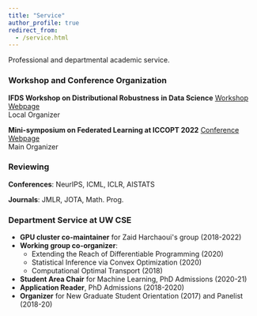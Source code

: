 ```yaml
---
title: "Service"
author_profile: true
redirect_from: 
  - /service.html
---
```

Professional and departmental academic service.

### Workshop and Conference Organization

**IFDS Workshop on Distributional Robustness in Data Science**
[Workshop Webpage](https://ifds-tripods.github.io/drds-workshop-2022/)  
Local Organizer  

**Mini-symposium on Federated Learning at ICCOPT 2022** 
[Conference Webpage](https://iccopt2022.lehigh.edu/)  
Main Organizer

### Reviewing

**Conferences**: NeurIPS, ICML, ICLR, AISTATS  

**Journals**: JMLR, JOTA, Math. Prog.  

### Department Service at UW CSE

- **GPU cluster co-maintainer** for Zaid Harchaoui's group (2018-2022)
- **Working group co-organizer**:
  * Extending the Reach of Differentiable Programming (2020)
  * Statistical Inference via Convex Optimization (2020)
  * Computational Optimal Transport (2018)
- **Student Area Chair** for Machine Learning, PhD Admissions (2020-21)  
- **Application Reader**, PhD Admissions (2018-2020)
- **Organizer** for New Graduate Student Orientation (2017) and Panelist (2018-20) 


